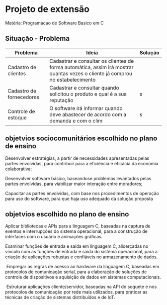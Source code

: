 
# Projeto de extensão

Matéria: Programacao de Software Basico em C

## Situação - Problema

| Problema          |       Ideia         |       Solução                 |
| -----------------  | ---------------------|-----------------------------|
| Cadastro de clientes| Cadastrar e consultar os clientes de forma automática, assim irá mostrar quantas vezes o cliente já comprou no estabelecimento ||s |
| Cadastro de fornecedores |Cadastrar e consultar quando solicitou o produto e qual é a sua reputação  |s|
| Controle de estoque       | O software irá informar quando deve abastecer de acordo com a demanda e com o clim|s|



## objetvios sociocomunitários escolhido no plano de ensino
Desenvolver estratégias, a partir de necessidades apresentadas pelas partes envolvidas, para contribuir para a eficiência e eficácia da economia colaborativa;

Desenvolver software básico, baseando­se problemas levantados pelas partes envolvidas, para viabilizar maior interação entre moradores;

Capacitar as partes envolvidas, com base nos procedimentos de operação para uso do software, para que haja uso adequado da solução proposta

## objetvios escolhido no plano de ensino

­Aplicar bibliotecas e APIs para a linguagem C, baseadas na captura de eventos e interrupções do sistema operacional, para a construção de interfaces com o usuário e animações gráficas.

Examinar funções de entrada e saída em linguagem C, alicerçadas no vínculo com as funções de entrada e saída do sistema operacional, para a criação de aplicações robustas e confiáveis no armazenamento de dados.

­ Empregar as regras de acesso ao hardware da linguagem C, baseadas em protocolos de comunicação serial, para a elaboração de soluções de controle de dispositivos e aquisição de dados em sistemas computacionais.

­ Estruturar aplicações cliente/servidor, baseadas na API do soquete e nos protocolos de comunicação por rede mais utilizados, para praticar as técnicas de criação de sistemas distribuídos e de IoT.


